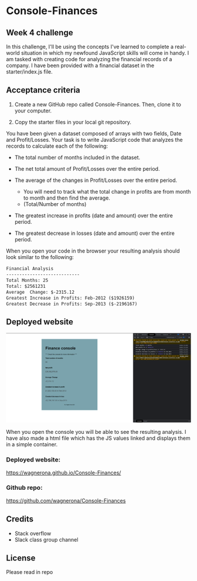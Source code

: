 # Console-Finances

## Week 4 challenge

In this challenge, I'll be using the concepts I've learned to complete a real-world situation in which my newfound JavaScript skills will come in handy. I am tasked with creating code for analyzing the financial records of a company. I have been provided with a financial dataset in the starter/index.js file.

## Acceptance criteria

1. Create a new GitHub repo called Console-Finances. Then, clone it to your computer.

2. Copy the starter files in your local git repository.

You have been given a dataset composed of arrays with two fields, Date and Profit/Losses.
Your task is to write JavaScript code that analyzes the records to calculate each of the following:

- The total number of months included in the dataset.

- The net total amount of Profit/Losses over the entire period.

- The average of the changes in Profit/Losses over the entire period.

  - You will need to track what the total change in profits are from month to month and then find the average.
  - (Total/Number of months)

- The greatest increase in profits (date and amount) over the entire period.

- The greatest decrease in losses (date and amount) over the entire period.

When you open your code in the browser your resulting analysis should look similar to the following:

```text
Financial Analysis
----------------------------
Total Months: 25
Total: $2561231
Average  Change: $-2315.12
Greatest Increase in Profits: Feb-2012 ($1926159)
Greatest Decrease in Profits: Sep-2013 ($-2196167)
```

## Deployed website

![Usage](/Assets/Usage.png)

When you open the console you will be able to see the resulting analysis. I have also made a html file which has the JS values linked and displays them in a simple container.

### Deployed website:

https://wagnerona.github.io/Console-Finances/

### Github repo:

https://github.com/wagnerona/Console-Finances

## Credits

- Stack overflow
- Slack class group channel

## License

Please read in repo

